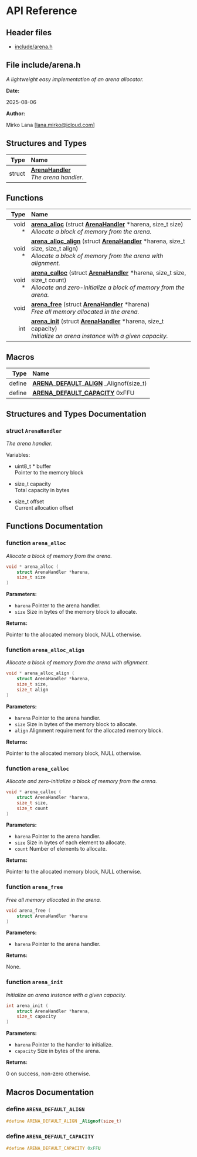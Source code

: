 # API Reference

## Header files

- [include/arena.h](#file-includearenah)

## File include/arena.h

_A lightweight easy implementation of an arena allocator._

**Date:**

2025-08-06 



**Author:**

Mirko Lana [[lana.mirko@icloud.com](mailto:lana.mirko@icloud.com)]

## Structures and Types

| Type | Name |
| ---: | :--- |
| struct | [**ArenaHandler**](#struct-arenahandler) <br>_The arena handler._ |

## Functions

| Type | Name |
| ---: | :--- |
|  void \* | [**arena\_alloc**](#function-arena_alloc) (struct [**ArenaHandler**](#struct-arenahandler) \*harena, size\_t size) <br>_Allocate a block of memory from the arena._ |
|  void \* | [**arena\_alloc\_align**](#function-arena_alloc_align) (struct [**ArenaHandler**](#struct-arenahandler) \*harena, size\_t size, size\_t align) <br>_Allocate a block of memory from the arena with alignment._ |
|  void \* | [**arena\_calloc**](#function-arena_calloc) (struct [**ArenaHandler**](#struct-arenahandler) \*harena, size\_t size, size\_t count) <br>_Allocate and zero-initialize a block of memory from the arena._ |
|  void | [**arena\_free**](#function-arena_free) (struct [**ArenaHandler**](#struct-arenahandler) \*harena) <br>_Free all memory allocated in the arena._ |
|  int | [**arena\_init**](#function-arena_init) (struct [**ArenaHandler**](#struct-arenahandler) \*harena, size\_t capacity) <br>_Initialize an arena instance with a given capacity._ |

## Macros

| Type | Name |
| ---: | :--- |
| define  | [**ARENA\_DEFAULT\_ALIGN**](#define-arena_default_align)  \_Alignof(size\_t)<br> |
| define  | [**ARENA\_DEFAULT\_CAPACITY**](#define-arena_default_capacity)  0xFFU<br> |

## Structures and Types Documentation

### struct `ArenaHandler`

_The arena handler._

Variables:

-  uint8\_t \* buffer  <br>Pointer to the memory block

-  size\_t capacity  <br>Total capacity in bytes

-  size\_t offset  <br>Current allocation offset


## Functions Documentation

### function `arena_alloc`

_Allocate a block of memory from the arena._
```c
void * arena_alloc (
    struct ArenaHandler *harena,
    size_t size
) 
```


**Parameters:**


* `harena` Pointer to the arena handler. 
* `size` Size in bytes of the memory block to allocate. 


**Returns:**

Pointer to the allocated memory block, NULL otherwise.
### function `arena_alloc_align`

_Allocate a block of memory from the arena with alignment._
```c
void * arena_alloc_align (
    struct ArenaHandler *harena,
    size_t size,
    size_t align
) 
```


**Parameters:**


* `harena` Pointer to the arena handler. 
* `size` Size in bytes of the memory block to allocate. 
* `align` Alignment requirement for the allocated memory block. 


**Returns:**

Pointer to the allocated memory block, NULL otherwise.
### function `arena_calloc`

_Allocate and zero-initialize a block of memory from the arena._
```c
void * arena_calloc (
    struct ArenaHandler *harena,
    size_t size,
    size_t count
) 
```


**Parameters:**


* `harena` Pointer to the arena handler. 
* `size` Size in bytes of each element to allocate. 
* `count` Number of elements to allocate. 


**Returns:**

Pointer to the allocated memory block, NULL otherwise.
### function `arena_free`

_Free all memory allocated in the arena._
```c
void arena_free (
    struct ArenaHandler *harena
) 
```


**Parameters:**


* `harena` Pointer to the arena handler. 


**Returns:**

None.
### function `arena_init`

_Initialize an arena instance with a given capacity._
```c
int arena_init (
    struct ArenaHandler *harena,
    size_t capacity
) 
```


**Parameters:**


* `harena` Pointer to the handler to initialize. 
* `capacity` Size in bytes of the arena. 


**Returns:**

0 on success, non-zero otherwise.

## Macros Documentation

### define `ARENA_DEFAULT_ALIGN`

```c
#define ARENA_DEFAULT_ALIGN _Alignof(size_t)
```

### define `ARENA_DEFAULT_CAPACITY`

```c
#define ARENA_DEFAULT_CAPACITY 0xFFU
```


